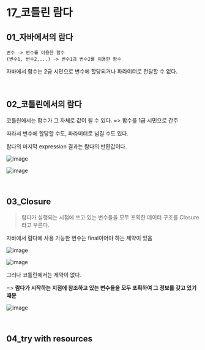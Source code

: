 # 17_코틀린 람다

## 01_자바에서의 람다

```
변수 -> 변수를 이용한 함수
(변수1, 변수2,...) -> 변수1과 변수2를 이용한 함수
```

자바에서 함수는 2급 시민으로 변수에 할당되거나 파라미터로 전달할 수 없다.

<br>

## 02_코틀린에서의 람다

코틀린에서는 함수가 그 자체로 값이 될 수 있다. => 함수를 1급 시민으로 간주

따라서 변수에 할당할 수도, 파라미터로 넘길 수도 있다.

람다의 마지막 expression 결과는 람다의 반환값이다.

![image](https://user-images.githubusercontent.com/93081720/199545490-696cf689-7c28-48ab-b2fa-e7cebd76250c.png)

![image](https://user-images.githubusercontent.com/93081720/199545798-6b5b9706-018c-46a2-9d5b-7f6770cb4e98.png)

<br>

## 03_Closure

> 람다가 실행되는 시점에 쓰고 있는 변수들을 모두 포획한 데이터 구조를 Closure라고 부른다.

자바에서 람다에 사용 가능한 변수는 final이어야 하는 제약이 있음

![image](https://user-images.githubusercontent.com/93081720/199547693-6ee6f8b1-0881-4042-a937-02b9a04a8e6a.png)

![image](https://user-images.githubusercontent.com/93081720/199547492-94ffd5c7-dfd5-4b6f-8f8b-3ba31558a0de.png)

그러나 코틀린에서는 제약이 없다.

=> **람다가 시작하는 지점에 참조하고 있는 변수들을 모두 포획하여 그 정보를 갖고 있기 때문**

![image](https://user-images.githubusercontent.com/93081720/199548146-2bd2e5ac-bb27-42c7-9d07-bc58f7fdafa8.png)

<br>

## 04_try with resources



<br>